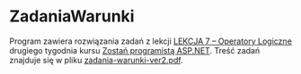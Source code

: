 # ZadaniaWarunki
Program zawiera rozwiązania zadań z lekcji [LEKCJA 7 – Operatory Logiczne](https://kurs.szkoladotneta.pl/zostan-programista-asp-net/tydzien-2-podstawy-jezyka-c/lekcja-7-operatory-logiczne/) drugiego tygodnia kursu [Zostań programistą ASP.NET](https://kurs.szkoladotneta.pl/zostan-programista-asp-net/). Treść zadań znajduje się w pliku [zadania-warunki-ver2.pdf](/zadania-warunki-ver2.pdf).
